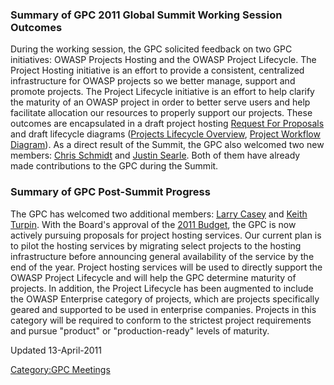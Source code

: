 ### Summary of GPC 2011 Global Summit Working Session Outcomes

During the working session, the GPC solicited feedback on two GPC
initiatives: OWASP Projects Hosting and the OWASP Project Lifecycle. The
Project Hosting initiative is an effort to provide a consistent,
centralized infrastructure for OWASP projects so we better manage,
support and promote projects. The Project Lifecycle initiative is an
effort to help clarify the maturity of an OWASP project in order to
better serve users and help facilitate allocation our resources to
properly support our projects. These outcomes are encapsulated in a
draft project hosting [Request For
Proposals](https://docs.google.com/document/pub?id=10qW-Jh7IFoTsp9eh-t_aHiderkCDLFk0KCx2TNOuxoI)
and draft lifecycle diagrams ([Projects Lifecycle
Overview](https://docs.google.com/document/pub?id=1X3SrP_gJAQ3VVQJr86NahrkUtU8OK1Vx_LOxcfsF97A&pli=1),
[Project Workflow
Diagram](https://docs.google.com/a/owasp.org/leaf?id=0B2vv_7Gz8Z7TOWYyN2VjNjgtMWU1My00YjkxLTk0ZGYtNmUyMTNmMDg4YzI0&sort=name&layout=list&num=50)).
As a direct result of the Summit, the GPC also welcomed two new members:
[Chris
Schmidt](Global_Projects_and_Tools_Committee_-_Application_3 "wikilink")
and [Justin
Searle](Global_Projects_and_Tools_Committee_-_Application_4 "wikilink").
Both of them have already made contributions to the GPC during the
Summit.

### Summary of GPC Post-Summit Progress

The GPC has welcomed two additional members: [Larry
Casey](Global_Projects_and_Tools_Committee_-_Application_5 "wikilink")
and [Keith
Turpin](Global_Projects_and_Tools_Committee_-_Application_6 "wikilink").
With the Board's approval of the [2011
Budget](https://docs.google.com/a/owasp.org/document/d/11HjbUeJxyRbQ4Jg6Wg7LceMZox0wz3Fz-LUwjfam5eg/edit?hl=en_USGPC),
the GPC is now actively pursuing proposals for project hosting services.
Our current plan is to pilot the hosting services by migrating select
projects to the hosting infrastructure before announcing general
availability of the service by the end of the year. Project hosting
services will be used to directly support the OWASP Project Lifecycle
and will help the GPC determine maturity of projects. In addition, the
Project Lifecycle has been augmented to include the OWASP Enterprise
category of projects, which are projects specifically geared and
supported to be used in enterprise companies. Projects in this category
will be required to conform to the strictest project requirements and
pursue "product" or "production-ready" levels of maturity.

Updated 13-April-2011

[Category:GPC Meetings](Category:GPC_Meetings "wikilink")